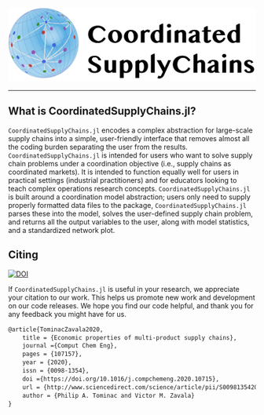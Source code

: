 ![Logo](CSCLogo.png)

---

## What is CoordinatedSupplyChains.jl?

`CoordinatedSupplyChains.jl` encodes a complex abstraction for large-scale supply chains into a simple, user-friendly interface that removes almost all the coding burden separating the user from the results. `CoordinatedSupplyChains.jl` is intended for users who want to solve supply chain problems under a coordination objective (i.e., supply chains as coordinated markets). It is intended to function equally well for users in practical settings (industrial practitioners) and for educators looking to teach complex operations research concepts. `CoordinatedSupplyChains.jl` is built around a coordination model abstraction; users only need to supply properly formatted data files to the package, `CoordinatedSupplyChains.jl` parses these into the model, solves the user-defined supply chain problem, and returns all the output variables to the user, along with model statistics, and a standardized network plot.

## Citing
[![DOI](https://img.shields.io/badge/DOI-Elsevier-orange)](https://doi.org/10.1016/j.compchemeng.2020.107157)

If `CoordinatedSupplyChains.jl` is useful in your research, we appreciate your citation to our work. This helps us promote new work and development on our code releases. We hope you find our code helpful, and thank you for any feedback you might have for us.

```latex
@article{TominacZavala2020,
	title = {Economic properties of multi-product supply chains},
	journal ={Comput Chem Eng},
	pages = {107157},
	year = {2020},
	issn = {0098-1354},
	doi ={https://doi.org/10.1016/j.compchemeng.2020.10715},
	url = {http://www.sciencedirect.com/science/article/pii/S0098135420305810},
	author = {Philip A. Tominac and Victor M. Zavala}
}
```